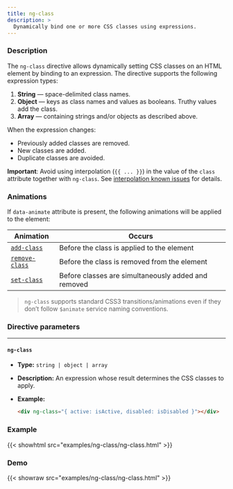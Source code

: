 ```yaml
---
title: ng-class
description: >
  Dynamically bind one or more CSS classes using expressions.
---
```


### Description

The `ng-class` directive allows dynamically setting CSS classes on an HTML
element by binding to an expression. The directive supports the following
expression types:

1. **String** — space-delimited class names.
2. **Object** — keys as class names and values as booleans. Truthy values add
   the class.
3. **Array** — containing strings and/or objects as described above.

When the expression changes:

- Previously added classes are removed.
- New classes are added.
- Duplicate classes are avoided.

**Important**: Avoid using interpolation (`{{ ... }}`) in the value of the
`class` attribute together with `ng-class`. See
[interpolation known issues](../../../docs/guide/interpolation#known-issues) for
details.

### Animations

If `data-animate` attribute is present, the following animations will be applied
to the element:

| Animation                               | Occurs                                              |
| --------------------------------------- | --------------------------------------------------- |
| [`add-class`](../../service/animate)    | Before the class is applied to the element          |
| [`remove-class`](../../service/animate) | Before the class is removed from the element        |
| [`set-class`](../../service/animate)    | Before classes are simultaneously added and removed |

> `ng-class` supports standard CSS3 transitions/animations even if they don’t
> follow `$animate` service naming conventions.

### Directive parameters

---

#### `ng-class`

- **Type:** `string | object | array`
- **Description:** An expression whose result determines the CSS classes to
  apply.
- **Example:**

  ```html
  <div ng-class="{ active: isActive, disabled: isDisabled }"></div>
  ```

### Example

{{< showhtml src="examples/ng-class/ng-class.html" >}}

### Demo

{{< showraw src="examples/ng-class/ng-class.html" >}}
